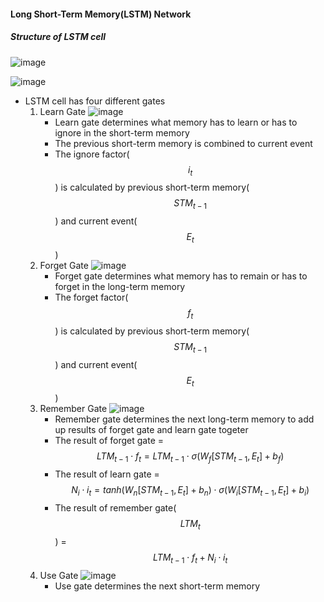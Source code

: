 #### Long Short-Term Memory(LSTM) Network

##### Structure of LSTM cell

![image](https://user-images.githubusercontent.com/8471958/95925175-f9e40a00-0d6d-11eb-9129-bc057363ec99.png)

![image](https://user-images.githubusercontent.com/8471958/95925205-0ff1ca80-0d6e-11eb-8514-a5a0a1319fb2.png)

- LSTM cell has four different gates
  1. Learn Gate
     ![image](https://user-images.githubusercontent.com/8471958/95925264-31eb4d00-0d6e-11eb-809e-6d6c69183e4c.png)
     - Learn gate determines what memory has to learn or has to ignore in the short-term memory
     - The previous short-term memory is combined to current event
     - The ignore factor($$i_t$$) is calculated by previous short-term memory($$STM_{t-1}$$) and current event($$E_t$$)
  2. Forget Gate
     ![image](https://user-images.githubusercontent.com/8471958/95925288-416a9600-0d6e-11eb-9641-7209b9246034.png)
     - Forget gate determines what memory has to remain or has to forget in the long-term memory
     - The forget factor($$f_t$$) is calculated by previous short-term memory($$STM_{t-1}$$) and current event($$E_t$$)
  3. Remember Gate
     ![image](https://user-images.githubusercontent.com/8471958/95925316-56dfc000-0d6e-11eb-9879-dad4156e6d19.png)
     - Remember gate determines the next long-term memory to add up results of forget gate and learn gate togeter
     - The result of forget gate = $$LTM_{t-1} \cdot f_t = LTM_{t-1} \cdot \sigma(W_f[STM_{t-1}, E_t] + b_f)$$
     - The result of learn gate = $$N_i \cdot i_t = tanh(W_n[STM_{t-1}, E_t] + b_n) \cdot \sigma(W_i[STM_{t-1}, E_t]+b_i)$$
     - The result of remember gate($$LTM_t$$) = $$LTM_{t-1} \cdot f_t + N_i \cdot i_t$$
  4. Use Gate
     ![image](https://user-images.githubusercontent.com/8471958/95925326-65c67280-0d6e-11eb-86d1-5fa74c66bd2d.png)
     - Use gate determines the next short-term memory